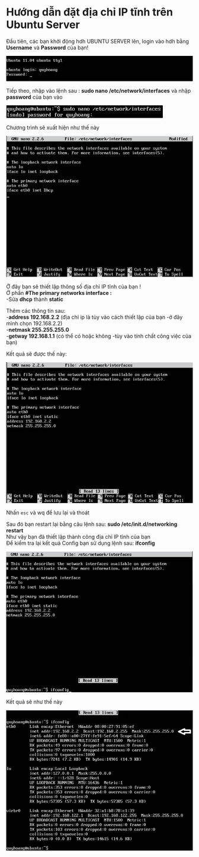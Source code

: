 # Hướng dẫn đặt địa chỉ IP tĩnh trên Ubuntu Server  

Đầu tiên, các bạn khởi động hdh UBUNTU SERVER lên, login vào hdh bằng **Username** và **Password** của bạn!  

  <img src="img/4.png">  
  
Tiếp theo, nhập vào lệnh sau : **sudo nano /etc/network/interfaces** và nhập **password** của bạn vào  

  <img src="img/5.png">  
  
Chương trình sẽ xuất hiện như thế này  

  <img src="img/6.png">  
  
Ở đây bạn sẽ thiết lập thông số địa chỉ IP tĩnh của bạn !  
Ở phần **#The primary networks interface :**  
-Sửa **dhcp** thành **static**  

Thêm các thông tin sau:  
-**address 192.168.2.2** (địa chỉ ip là tùy vào cách thiết lập của bạn -ở đây mình chọn 192.168.2.2)  
-**netmask 255.255.255.0**  
-**getway 192.168.1.1** (có thể có hoặc không -tùy vào tính chất công việc của bạn)  

Kết quả sẽ được thế này:  

  <img src="img/7.png">  
  
Nhấn `esc` và wq để lưu lại và thoát  

Sau đó bạn restart lại bằng câu lệnh sau: **sudo /etc/init.d/networking restart**  
Như vậy bạn đã thiết lập thành công địa chỉ IP tĩnh của bạn  
Để kiểm tra lại kết quả Config bạn sử dụng lệnh sau: **ifconfig**  
  
  <img src="img/8.png">  
  
Kết quả sẽ như thế này   

  <img src="img/9.png">
